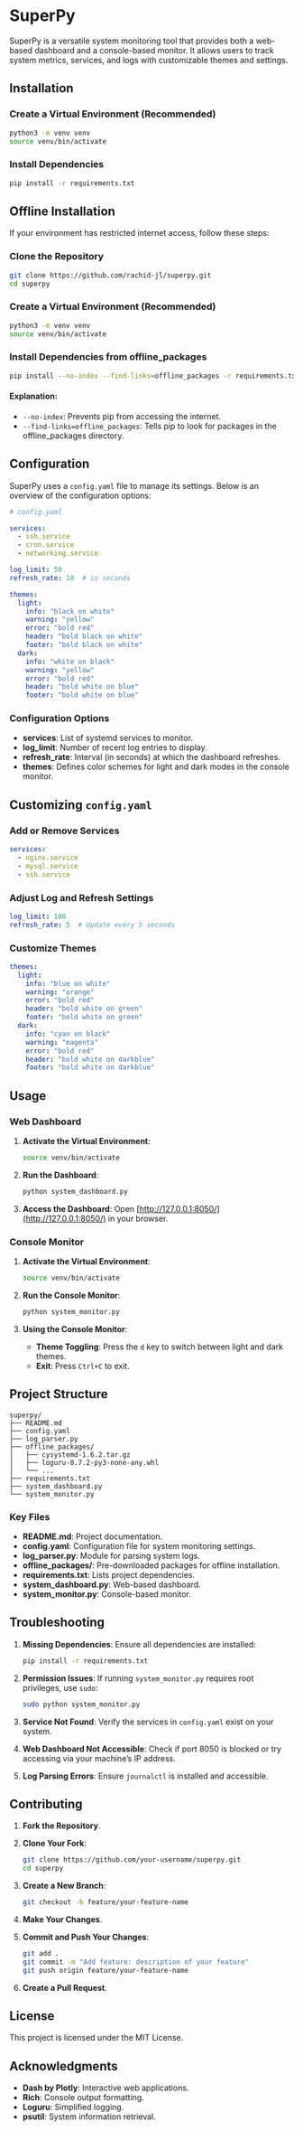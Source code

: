 
# SuperPy

SuperPy is a versatile system monitoring tool that provides both a web-based dashboard and a console-based monitor. It allows users to track system metrics, services, and logs with customizable themes and settings.

## Installation

### Create a Virtual Environment (Recommended)

```bash
python3 -m venv venv
source venv/bin/activate
```

### Install Dependencies

```bash
pip install -r requirements.txt
```

## Offline Installation

If your environment has restricted internet access, follow these steps:

### Clone the Repository

```bash
git clone https://github.com/rachid-jl/superpy.git
cd superpy
```

### Create a Virtual Environment (Recommended)

```bash
python3 -m venv venv
source venv/bin/activate
```

### Install Dependencies from offline_packages

```bash
pip install --no-index --find-links=offline_packages -r requirements.txt
```

#### Explanation:

- `--no-index`: Prevents pip from accessing the internet.
- `--find-links=offline_packages`: Tells pip to look for packages in the offline_packages directory.

## Configuration

SuperPy uses a `config.yaml` file to manage its settings. Below is an overview of the configuration options:

```yaml
# config.yaml

services:
  - ssh.service
  - cron.service
  - networking.service

log_limit: 50
refresh_rate: 10  # in seconds

themes:
  light:
    info: "black on white"
    warning: "yellow"
    error: "bold red"
    header: "bold black on white"
    footer: "bold black on white"
  dark:
    info: "white on black"
    warning: "yellow"
    error: "bold red"
    header: "bold white on blue"
    footer: "bold white on blue"
```

### Configuration Options

- **services**: List of systemd services to monitor.
- **log_limit**: Number of recent log entries to display.
- **refresh_rate**: Interval (in seconds) at which the dashboard refreshes.
- **themes**: Defines color schemes for light and dark modes in the console monitor.

## Customizing `config.yaml`

### Add or Remove Services

```yaml
services:
  - nginx.service
  - mysql.service
  - ssh.service
```

### Adjust Log and Refresh Settings

```yaml
log_limit: 100
refresh_rate: 5  # Update every 5 seconds
```

### Customize Themes

```yaml
themes:
  light:
    info: "blue on white"
    warning: "orange"
    error: "bold red"
    header: "bold white on green"
    footer: "bold white on green"
  dark:
    info: "cyan on black"
    warning: "magenta"
    error: "bold red"
    header: "bold white on darkblue"
    footer: "bold white on darkblue"
```

## Usage

### Web Dashboard

1. **Activate the Virtual Environment**:

    ```bash
    source venv/bin/activate
    ```

2. **Run the Dashboard**:

    ```bash
    python system_dashboard.py
    ```

3. **Access the Dashboard**: Open [http://127.0.0.1:8050/](http://127.0.0.1:8050/) in your browser.

### Console Monitor

1. **Activate the Virtual Environment**:

    ```bash
    source venv/bin/activate
    ```

2. **Run the Console Monitor**:

    ```bash
    python system_monitor.py
    ```

3. **Using the Console Monitor**:
    - **Theme Toggling**: Press the `d` key to switch between light and dark themes.
    - **Exit**: Press `Ctrl+C` to exit.

## Project Structure

```
superpy/
├── README.md
├── config.yaml
├── log_parser.py
├── offline_packages/
│   ├── cysystemd-1.6.2.tar.gz
│   ├── loguru-0.7.2-py3-none-any.whl
│   └── ...
├── requirements.txt
├── system_dashboard.py
└── system_monitor.py
```

### Key Files

- **README.md**: Project documentation.
- **config.yaml**: Configuration file for system monitoring settings.
- **log_parser.py**: Module for parsing system logs.
- **offline_packages/**: Pre-downloaded packages for offline installation.
- **requirements.txt**: Lists project dependencies.
- **system_dashboard.py**: Web-based dashboard.
- **system_monitor.py**: Console-based monitor.

## Troubleshooting

1. **Missing Dependencies**:
   Ensure all dependencies are installed:

   ```bash
   pip install -r requirements.txt
   ```

2. **Permission Issues**:
   If running `system_monitor.py` requires root privileges, use `sudo`:

   ```bash
   sudo python system_monitor.py
   ```

3. **Service Not Found**:
   Verify the services in `config.yaml` exist on your system.

4. **Web Dashboard Not Accessible**:
   Check if port 8050 is blocked or try accessing via your machine’s IP address.

5. **Log Parsing Errors**:
   Ensure `journalctl` is installed and accessible.

## Contributing

1. **Fork the Repository**.
2. **Clone Your Fork**:

    ```bash
    git clone https://github.com/your-username/superpy.git
    cd superpy
    ```

3. **Create a New Branch**:

    ```bash
    git checkout -b feature/your-feature-name
    ```

4. **Make Your Changes**.
5. **Commit and Push Your Changes**:

    ```bash
    git add .
    git commit -m "Add feature: description of your feature"
    git push origin feature/your-feature-name
    ```

6. **Create a Pull Request**.

## License

This project is licensed under the MIT License.

## Acknowledgments

- **Dash by Plotly**: Interactive web applications.
- **Rich**: Console output formatting.
- **Loguru**: Simplified logging.
- **psutil**: System information retrieval.